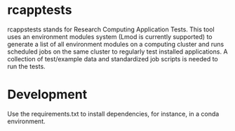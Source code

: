 # rcapptests

rcappstests stands for Research Computing Application Tests. This tool uses an environment modules
system (Lmod is currently supported) to generate a list of all environment modules on a computing
cluster and runs scheduled jobs on the same cluster to regularly test installed applications. A
collection of test/example data and standardized job scripts is needed to run the tests.

# Development
Use the requirements.txt to install dependencies, for instance, in a conda environment.
